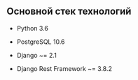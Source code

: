 ## Основной стек технологий

- Python 3.6

- PostgreSQL 10.6

- Django ~= 2.1

- Django Rest Framework ~= 3.8.2
